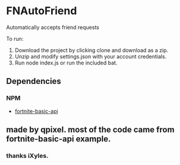 # FNAutoFriend
Automatically accepts friend requests

To run: 
 1) Download the project by clicking clone and download as a zip.
 2) Unzip and modify settings.json with your account credentials.
 3) Run node index.js or run the included bat.
 
 ## Dependencies

### NPM

- [fortnite-basic-api](https://www.npmjs.com/package/fortnite-basic-api)
 
## made by qpixel. most of the code came from fortnite-basic-api example.
### thanks iXyles.
